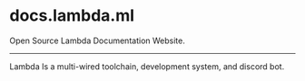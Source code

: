 # docs.lambda.ml
Open Source Lambda Documentation Website.

----------------
Lambda Is a multi-wired toolchain, development system, and discord bot.
